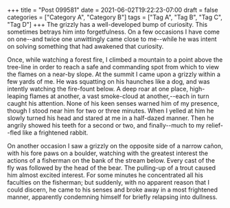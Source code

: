 +++
title = "Post 099581"
date = 2021-06-02T19:22:23-07:00
draft = false
categories = ["Category A", "Category B"]
tags = ["Tag A", "Tag B", "Tag C", "Tag D"]
+++
The grizzly has a well-developed bump of curiosity. This sometimes betrays him into forgetfulness. On a few occasions I have come on one--and twice one unwittingly came close to me--while he was intent on solving something that had awakened that curiosity.

Once, while watching a forest fire, I climbed a mountain to a point above the tree-line in order to reach a safe and commanding spot from which to view the flames on a near-by slope. At the summit I came upon a grizzly within a few yards of me. He was squatting on his haunches like a dog, and was intently watching the fire-fount below. A deep roar at one place, high-leaping flames at another, a vast smoke-cloud at another,--each in turn caught his attention. None of his keen senses warned him of my presence, though I stood near him for two or three minutes. When I yelled at him he slowly turned his head and stared at me in a half-dazed manner. Then he angrily showed his teeth for a second or two, and finally--much to my relief--fled like a frightened rabbit.

On another occasion I saw a grizzly on the opposite side of a narrow cañon, with his fore paws on a boulder, watching with the greatest interest the actions of a fisherman on the bank of the stream below. Every cast of the fly was followed by the head of the bear. The pulling-up of a trout caused him almost excited interest. For some minutes he concentrated all his faculties on the fisherman; but suddenly, with no apparent reason that I could discern, he came to his senses and broke away in a most frightened manner, apparently condemning himself for briefly relapsing into dullness.
